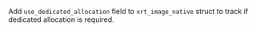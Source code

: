 Add `use_dedicated_allocation` field to `xrt_image_native` struct to track if
dedicated allocation is required.
